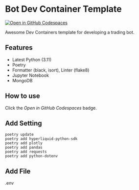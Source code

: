 # Bot Dev Container Template

[![Open in GitHub Codespaces](https://github.com/codespaces/badge.svg)](https://github.com/codespaces/new?hide_repo_select=true&ref=main&repo=573804282&machine=basicLinux32gb&devcontainer_path=.devcontainer%2Fdevcontainer.json&location=SouthEastAsia)  

Awesome Dev Containers template for developing a trading bot.

## Features

- Latest Python (3.11)
- Poetry
- Formatter (black, isort), Linter (flake8)
- Jupyter Notebook
- MongoDB

## How to use

Click the _Open in GitHub Codespaces_ badge.

## Add Setting

```
poetry update 
poetry add hyperliquid-python-sdk 
poetry add plotly 
poetry add pandas 
poetry add requests
poetry add python-dotenv
```

## Add File
.env